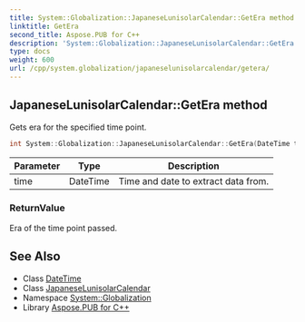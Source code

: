 ```yaml
---
title: System::Globalization::JapaneseLunisolarCalendar::GetEra method
linktitle: GetEra
second_title: Aspose.PUB for C++
description: 'System::Globalization::JapaneseLunisolarCalendar::GetEra method. Gets era for the specified time point in C++.'
type: docs
weight: 600
url: /cpp/system.globalization/japaneselunisolarcalendar/getera/
---
```

## JapaneseLunisolarCalendar::GetEra method


Gets era for the specified time point.

```cpp
int System::Globalization::JapaneseLunisolarCalendar::GetEra(DateTime time) const override
```


| Parameter | Type | Description |
| --- | --- | --- |
| time | DateTime | Time and date to extract data from. |

### ReturnValue

Era of the time point passed.

## See Also

* Class [DateTime](../../../system/datetime/)
* Class [JapaneseLunisolarCalendar](../)
* Namespace [System::Globalization](../../)
* Library [Aspose.PUB for C++](../../../)
